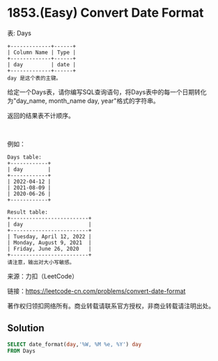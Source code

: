 # 1853.(Easy) Convert Date Format

表: Days
```
+-------------+------+
| Column Name | Type |
+-------------+------+
| day         | date |
+-------------+------+
day 是这个表的主键。
```

给定一个Days表，请你编写SQL查询语句，将Days表中的每一个日期转化为"day_name, month_name day, year"格式的字符串。

返回的结果表不计顺序。

 

例如：
```
Days table:
+------------+
| day        |
+------------+
| 2022-04-12 |
| 2021-08-09 |
| 2020-06-26 |
+------------+

Result table:
+-------------------------+
| day                     |
+-------------------------+
| Tuesday, April 12, 2022 |
| Monday, August 9, 2021  |
| Friday, June 26, 2020   |
+-------------------------+
请注意，输出对大小写敏感。
```

来源：力扣（LeetCode）

链接：https://leetcode-cn.com/problems/convert-date-format 

著作权归领扣网络所有。商业转载请联系官方授权，非商业转载请注明出处。



## Solution 

```sql
SELECT date_format(day,'%W, %M %e, %Y') day
FROM Days
```
    